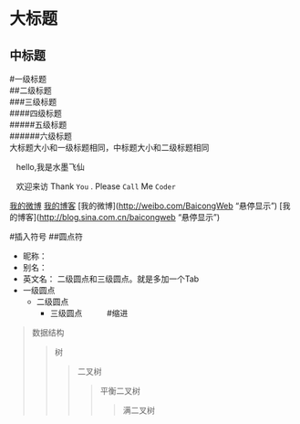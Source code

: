 
大标题  
====  
中标题
-

#一级标题  
##二级标题  
###三级标题  
####四级标题  
#####五级标题  
######六级标题  
大标题大小和一级标题相同，中标题大小和二级标题相同

    hello,我是水墨飞仙
    
    欢迎来访
    Thank `You` . Please `Call` Me `Coder`
    
[我的微博](http://weibo.com/BaicongWeb)
[我的博客](http://blog.sina.com.cn/baicongweb)
[我的微博](http://weibo.com/BaicongWeb “悬停显示”)
[我的博客](http://blog.sina.com.cn/baicongweb “悬停显示”)

#插入符号
##圆点符
* 昵称：
* 别名：
* 英文名：
二级圆点和三级圆点。就是多加一个Tab
* 一级圆点
     * 二级圆点
          * 三级圆点
          
#缩进
>数据结构  
>>树  
>>>二叉树  
>>>>平衡二叉树  
>>>>>满二叉树 
